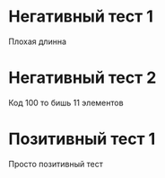 # Негативный тест 1
Плохая длинна
# Негативный тест 2
Код 100 то бишь 11 элементов
# Позитивный тест 1
Просто позитивный тест
